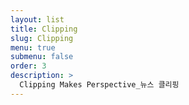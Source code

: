 ```yaml
---
layout: list
title: Clipping
slug: Clipping
menu: true
submenu: false
order: 3
description: >
  Clipping Makes Perspective_뉴스 클리핑
---
```


